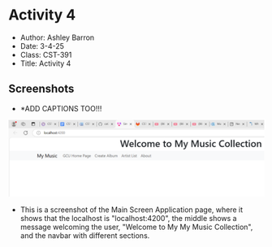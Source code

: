 # Activity 4
- Author: Ashley Barron
- Date: 3-4-25
- Class: CST-391
- Title: Activity 4

## Screenshots
- *ADD CAPTIONS TOO!!!

![MainScreenApplication](mainApplicationScreen.png)
- This is a screenshot of the Main Screen Application page, where it shows that the localhost is "localhost:4200", the middle shows a message welcoming the user, "Welcome to My My Music Collection", and the navbar with different sections.

